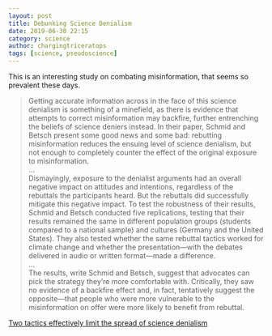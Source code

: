 ```yaml
---
layout: post
title: Debunking Science Denialism
date: 2019-06-30 22:15
category: science
author: chargingtriceratops
tags: [science, pseudoscience]
---
```


This is an interesting study on combating misinformation, that seems so prevalent these days. 

> Getting accurate information across in the face of this science denialism is something of a minefield, as there is evidence that attempts to correct misinformation may backfire, further entrenching the beliefs of science deniers instead. In their paper, Schmid and Betsch present some good news and some bad: rebutting misinformation reduces the ensuing level of science denialism, but not enough to completely counter the effect of the original exposure to misinformation.  
> ...  
> Dismayingly, exposure to the denialist arguments had an overall negative impact on attitudes and intentions, regardless of the rebuttals the participants heard. But the rebuttals did successfully mitigate this negative impact. To test the robustness of their results, Schmid and Betsch conducted five replications, testing that their results remained the same in different population groups (students compared to a national sample) and cultures (Germany and the United States). They also tested whether the same rebuttal tactics worked for climate change and whether the presentation—with the debates delivered in audio or written format—made a difference.  
> ...  
>The results, write Schmid and Betsch, suggest that advocates can pick the strategy they’re more comfortable with. Critically, they saw no evidence of a backfire effect and, in fact, tentatively suggest the opposite—that people who were more vulnerable to the misinformation on offer were more likely to benefit from rebuttal.

[Two tactics effectively limit the spread of science denialism](https://arstechnica.com/science/2019/06/debunking-science-denialism-does-work-but-not-perfectly/)
